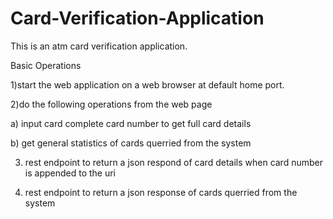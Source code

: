 # Card-Verification-Application
This is an atm card verification application.

Basic Operations

1)start the web application on a web browser at default home port.

2)do the following operations from the web page

   a) input card complete card number to get full card details

   b) get general statistics of cards querried from the system

3) rest endpoint to return a json respond of card details when card number is appended to the uri

4) rest endpoint to return a json response of cards querried from the system
